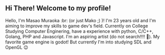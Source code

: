 ## Hi There! Welcome to my profile!

Hello, I'm Masao Muraoka :br: (or just Mako ;) )! I'm 23 years old and I'm aiming to improve my skills to game dev's field. Currently on College Studying Computer Enginering, have a experience with python, C/C++, Golang, PHP and Javascript. I'm an aspiring artist (do not search!!!! :ghost:). My favorite game engine is godot! But currently I'm into studying SDL and OpenGL :wink: 


